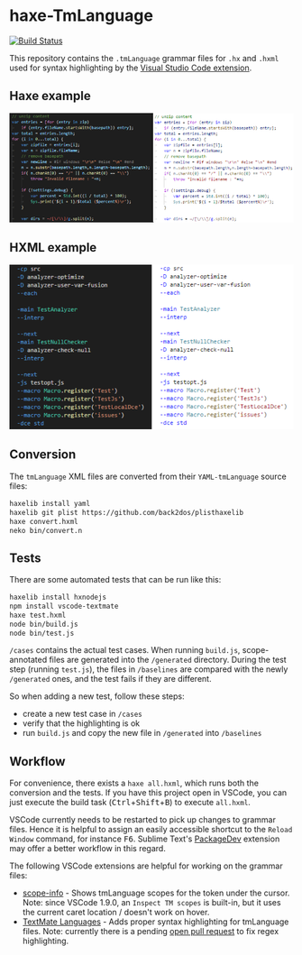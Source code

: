 # haxe-TmLanguage

[![Build Status](https://travis-ci.org/vshaxe/haxe-TmLanguage.svg?branch=master)](https://travis-ci.org/vshaxe/haxe-TmLanguage)

This repository contains the `.tmLanguage` grammar files for `.hx` and `.hxml` used for syntax highlighting by the [Visual Studio Code extension](https://github.com/vshaxe/vshaxe).

## Haxe example

![Haxe highlighting](images/haxe.png)

## HXML example

![hxml highlighting](images/hxml.png)

## Conversion

The `tmLanguage` XML files are converted from their `YAML-tmLanguage` source files:

```
haxelib install yaml
haxelib git plist https://github.com/back2dos/plisthaxelib
haxe convert.hxml
neko bin/convert.n
```

## Tests

There are some automated tests that can be run like this:

```
haxelib install hxnodejs
npm install vscode-textmate
haxe test.hxml
node bin/build.js
node bin/test.js
```

`/cases` contains the actual test cases. When running `build.js`, scope-annotated files are generated into the `/generated` directory. During the test step (running `test.js`), the files in `/baselines` are compared with the newly `/generated` ones, and the test fails if they are different.

So when adding a new test, follow these steps:

- create a new test case in `/cases`
- verify that the highlighting is ok
- run `build.js` and copy the new file in `/generated` into `/baselines`


## Workflow

For convenience, there exists a `haxe all.hxml`, which runs both the conversion and the tests. If you have this project open in VSCode, you can just execute the build task (<kbd>Ctrl</kbd>+<kbd>Shift</kbd>+<kbd>B</kbd>) to execute `all.hxml`.

VSCode currently needs to be restarted to pick up changes to grammar files. Hence it is helpful to assign an easily accessible shortcut to the `Reload Window` command, for instance <kbd>F6</kbd>. Sublime Text's [PackageDev](https://github.com/SublimeText/PackageDev) extension may offer a better workflow in this regard.

The following VSCode extensions are helpful for working on the grammar files:

- [scope-info](https://marketplace.visualstudio.com/items?itemName=siegebell.scope-info) - Shows tmLanguage scopes for the token under the cursor. Note: since VSCode 1.9.0, an `Inspect TM scopes` is built-in, but it uses the current caret location / doesn't work on hover.
- [TextMate Languages](https://marketplace.visualstudio.com/items?itemName=Togusa09.tmlanguage) - Adds proper syntax highlighting for tmLanguage files. Note: currently there is a pending [open pull request](https://github.com/Togusa09/vscode-tmlanguage/pull/5) to fix regex highlighting.